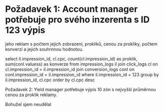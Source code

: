 # Požadavek 1: Account manager potřebuje pro svého inzerenta s ID 123 výpis
jeho reklam s počtem jejich zobrazení, prokliků, cenou za prokliky, počtem
konverzí a jejich souhrnnou hodnotou.



select il.impression_id, cl.cpc, count(cl.impression_id) as proklik, sum(conl.valuess) as konverze 
from impression_logs il
join click_logs cl on cl.impression_id = il.impression_id
join conversion_logs conl on conl.impression_id = il.impression_id
where il.impression_id = 123
group by il.impression_id, cl.cpc
order by cl.cpc desc

Požadavek 2: Yield manager potřebuje výpis 10 zón s nejvyšší průměrnou
cenou za proklik reklamy.

Bohužel sjem neudělal
